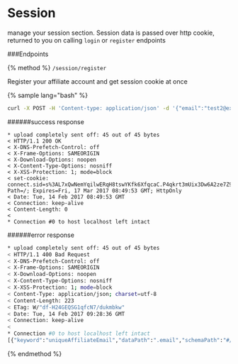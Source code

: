 # Session

manage your session section. Session data is passed over http cookie, returned to you on calling `login` or `register` endpoints

###Endpoints

{% method %}
`/session/register`

Register your affiliate account and get session cookie at once

{% sample lang="bash" %}

```bash
curl -X POST -H 'Content-type: application/json' -d '{"email":"test2@example.com", "password":"1"}' -v http://dashboard.everad.com/session/register
```
######success response

```
* upload completely sent off: 45 out of 45 bytes
< HTTP/1.1 200 OK
< X-DNS-Prefetch-Control: off
< X-Frame-Options: SAMEORIGIN
< X-Download-Options: noopen
< X-Content-Type-Options: nosniff
< X-XSS-Protection: 1; mode=block
< set-cookie: connect.sid=s%3AL7xQwNemYqilwERqH8tswYKfk6XfqcaC.P4qkrt3mUix3Dw6A2ze7Z9phswc%2FHIKqGYZ4YJyLYE0; Path=/; Expires=Fri, 17 Mar 2017 08:49:53 GMT; HttpOnly
< Date: Tue, 14 Feb 2017 08:49:53 GMT
< Connection: keep-alive
< Content-Length: 0
< 
* Connection #0 to host localhost left intact
```

######error response
```bash
* upload completely sent off: 45 out of 45 bytes
< HTTP/1.1 400 Bad Request
< X-DNS-Prefetch-Control: off
< X-Frame-Options: SAMEORIGIN
< X-Download-Options: noopen
< X-Content-Type-Options: nosniff
< X-XSS-Protection: 1; mode=block
< Content-Type: application/json; charset=utf-8
< Content-Length: 223
< ETag: W/"df-H24GEQSG1qfcN7/dukmbkw"
< Date: Tue, 14 Feb 2017 09:28:36 GMT
< Connection: keep-alive
< 
* Connection #0 to host localhost left intact
[{"keyword":"uniqueAffiliateEmail","dataPath":".email","schemaPath":"#/properties/email/uniqueAffiliateEmail","params":{"keyword":"uniqueAffiliateEmail"},"message":"should pass \"uniqueAffiliateEmail\" keyword validation"}]
```

{% endmethod %}
